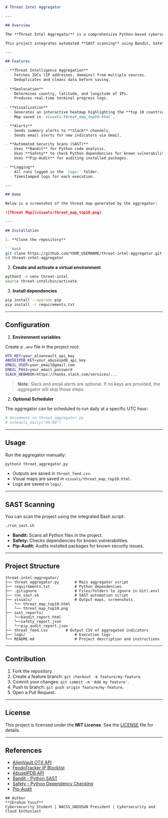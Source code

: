 ````markdown
# Threat Intel Aggregator

---

## Overview

The **Threat Intel Aggregator** is a comprehensive Python-based cybersecurity project designed to **collect, process, visualize, and alert on threat intelligence data in real-time**. It aggregates **Indicators of Compromise (IOCs)** from multiple sources, including **AlienVault**, **FeodoTracker**, and **AbuseIPDB**, deduplicates them, geolocates IPs, generates interactive maps, and sends **Slack and email alerts** for new indicators.  

This project integrates automated **SAST scanning** using Bandit, Safety, and Pip-Audit, allowing security-focused analysis of both the aggregator itself and its dependencies.

---

## Features

- **Threat Intelligence Aggregation**
  - Fetches IOCs (IP addresses, domains) from multiple sources.
  - Deduplicates and cleans data before saving.
  
- **Geolocation**
  - Determines country, latitude, and longitude of IPs.
  - Produces real-time terminal progress logs.
  
- **Visualization**
  - Generates an interactive heatmap highlighting the **top 10 countries** with detected malicious IPs.
  - Map saved in `visuals/threat_map_top10.html`.

- **Alerts**
  - Sends summary alerts to **Slack** channels.
  - Sends email alerts for new indicators via Gmail.

- **Automated Security Scans (SAST)**
  - Uses **Bandit** for Python code analysis.
  - Uses **Safety** to check Python dependencies for known vulnerabilities.
  - Uses **Pip-Audit** for auditing installed packages.

- **Logging**
  - All runs logged in the `logs/` folder.
  - Timestamped logs for each execution.

---

## Demo

Below is a screenshot of the threat map generated by the aggregator:

![Threat Map](visuals/threat_map_top10.png) 

---

## Installation

1. **Clone the repository**

```bash
git clone https://github.com/YOUR_USERNAME/threat-intel-aggregator.git
cd threat-intel-aggregator
````

2. **Create and activate a virtual environment**

```bash
python3 -m venv threat-intel
source threat-intel/bin/activate
```

3. **Install dependencies**

```bash
pip install --upgrade pip
pip install -r requirements.txt
```

---

## Configuration

1. **Environment variables**

Create a `.env` file in the project root:

```bash
OTX_KEY=your_alienvault_api_key
ABUSEIPDB_KEY=your_abuseipdb_api_key
EMAIL_USER=your_email@gmail.com
EMAIL_PASS=your_email_password
SLACK_WEBHOOK=https://hooks.slack.com/services/...
```

> **Note:** Slack and email alerts are optional. If no keys are provided, the aggregator will skip those steps.

2. **Optional Scheduler**

The aggregator can be scheduled to run daily at a specific UTC hour:

```python
# Uncomment in threat_aggregator.py
# schedule_daily("09:00")
```

---

## Usage

Run the aggregator manually:

```bash
python3 threat_aggregator.py
```

* Outputs are saved in `threat_feed.csv`.
* Visual maps are saved in `visuals/threat_map_top10.html`.
* Logs are saved in `logs/`.

---

## SAST Scanning

You can scan the project using the integrated Bash script:

```bash
./run_sast.sh
```

* **Bandit:** Scans all Python files in the project.
* **Safety:** Checks dependencies for known vulnerabilities.
* **Pip-Audit:** Audits installed packages for known security issues.

---

## Project Structure

```
threat-intel-aggregator/
├── threat_aggregator.py       # Main aggregator script
├── requirements.txt           # Python dependencies
├── .gitignore                 # Files/folders to ignore in Git(.env)
├── run_sast.sh                # SAST automation script
├── visuals/                   # Output maps, screenshots
│   └── threat_map_top10.html
│   └── threat_map_top10.png
├── sast_reports/
│   └──bandit_report.html
│   └──safety_report.json
│   └──pip_audit_report.json
├── threat_feed.csv	       # Output CSV of aggregated indicators
├── logs/                      # Execution logs
└── README.md                  # Project description and instructions
```

---

## Contribution

1. Fork the repository.
2. Create a feature branch: `git checkout -b feature/my-feature`.
3. Commit your changes: `git commit -m 'Add my feature'`.
4. Push to branch: `git push origin feature/my-feature`.
5. Open a Pull Request.

---

## License

This project is licensed under the **MIT License**. See the [LICENSE](LICENSE) file for details.

---

## References

* [AlienVault OTX API](https://otx.alienvault.com/api/)
* [FeodoTracker IP Blocklist](https://feodotracker.abuse.ch/)
* [AbuseIPDB API](https://www.abuseipdb.com/)
* [Bandit - Python SAST](https://bandit.readthedocs.io/)
* [Safety - Python Dependency Checking](https://pyup.io/safety/)
* [Pip-Audit](https://pypi.org/project/pip-audit/)

```
## Author
**Ibrahim Yusuf**  
Cybersecurity Student | NACSS_UNIOSUN President | Cybersecurity and Cloud Enthusiast

